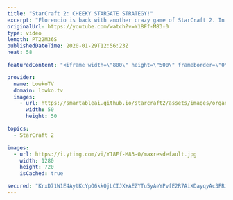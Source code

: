 ```yaml
---
title: "StarCraft 2: CHEEKY STARGATE STRATEGY!"
excerpt: "Florencio is back with another crazy game of StarCraft 2. In this Protoss versus Zerg he goes by the name of Old Greg as he goes up against a Diamond League Zerg player. As expected, this game also gets crazy really quickly as it starts with a Cannon Rush and then transitions towards cheeky Stargate"
originalUrl: https://youtube.com/watch?v=Y18Ff-M83-0
type: video
length: PT22M36S
publishedDateTime: 2020-01-29T12:56:23Z
heat: 58

featuredContent: "<iframe width=\"800\" height=\"500\" frameborder=\"0\" src=\"https://www.youtube.com/embed/Y18Ff-M83-0\" allow=\"accelerometer; autoplay; encrypted-media; gyroscope; picture-in-picture\" allowfullscreen></iframe>"

provider:
  name: LowkoTV
  domain: lowko.tv
  images:
    - url: https://smartableai.github.io/starcraft2/assets/images/organizations/lowko.tv-50x50.jpg
      width: 50
      height: 50

topics:
  - StarCraft 2

images:
  - url: https://i.ytimg.com/vi/Y18Ff-M83-0/maxresdefault.jpg
    width: 1280
    height: 720
    isCached: true

secured: "KrxD71W1E4AytKcYpO6kk0jLCIJX+AEZYTu5yAeYPvfE2R7AiXDayqyAc3FRiLyCXZsc1ECrRMSsfQ1Af+YfIvgTXnVc6ArSLfq77GhW/7ixp0SpkPTvDtZVu+2KtPeE8a9Ca5vcwwm1cdp9xrlst7QMk5/Fr7Lsh4lAmI0J7sT9veomxoyPau7MK4oARNDwawAQEAFYUVGtFpsEGJqNzw4TOiuFW97yE2vWqHb706GRwMgo53nko6mG5qHPfAs+PAflONAJjbQGbJ3Ui6yCR19bQ8U2lIUJuSGuC1pKAKou9wQafNz5ZrhSaYNS7hbF9J9qJqy9azolPBjgKoOM63UCdMthAdw2nCEPAo/Vi6jSxGDCpX0+AU2ZRu6t3xciheGRCbcMAmkbYXLPkq4RXqCfJJNuRxpdFiCC/6hZkrmLzAP/1UUqlDh6YgHxw4Ny;dFUNQ31jlb+hiM/9X9d6vQ=="
---
```


